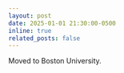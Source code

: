 ```yaml
---
layout: post
date: 2025-01-01 21:30:00-0500
inline: true
related_posts: false
---
```


Moved to Boston University.
